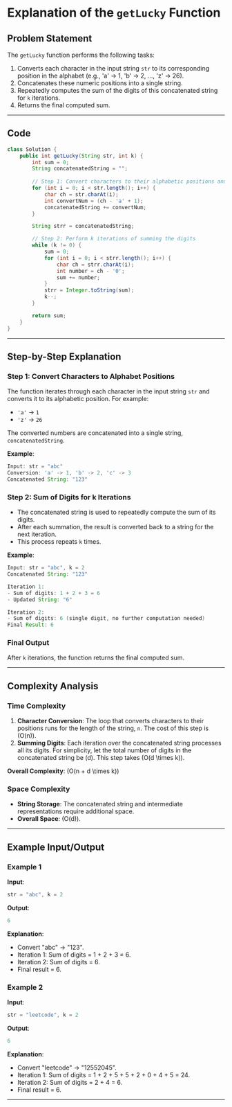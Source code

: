 # Explanation of the `getLucky` Function

## Problem Statement
The `getLucky` function performs the following tasks:
1. Converts each character in the input string `str` to its corresponding position in the alphabet (e.g., 'a' -> 1, 'b' -> 2, ..., 'z' -> 26).
2. Concatenates these numeric positions into a single string.
3. Repeatedly computes the sum of the digits of this concatenated string for `k` iterations.
4. Returns the final computed sum.

---

## Code
```java
class Solution {
    public int getLucky(String str, int k) {
        int sum = 0;
        String concatenatedString = "";
        
        // Step 1: Convert characters to their alphabetic positions and concatenate
        for (int i = 0; i < str.length(); i++) {
            char ch = str.charAt(i);
            int convertNum = (ch - 'a' + 1);
            concatenatedString += convertNum;
        }

        String strr = concatenatedString;

        // Step 2: Perform k iterations of summing the digits
        while (k != 0) {
            sum = 0;
            for (int i = 0; i < strr.length(); i++) {
                char ch = strr.charAt(i);
                int number = ch - '0';
                sum += number;
            }
            strr = Integer.toString(sum);
            k--;
        }

        return sum;
    }
}
```

---

## Step-by-Step Explanation

### Step 1: Convert Characters to Alphabet Positions
The function iterates through each character in the input string `str` and converts it to its alphabetic position. For example:
- `'a'` -> `1`
- `'z'` -> `26`

The converted numbers are concatenated into a single string, `concatenatedString`.

**Example**:
```java
Input: str = "abc"
Conversion: 'a' -> 1, 'b' -> 2, 'c' -> 3
Concatenated String: "123"
```

### Step 2: Sum of Digits for k Iterations
- The concatenated string is used to repeatedly compute the sum of its digits.
- After each summation, the result is converted back to a string for the next iteration.
- This process repeats `k` times.

**Example**:
```java
Input: str = "abc", k = 2
Concatenated String: "123"

Iteration 1:
- Sum of digits: 1 + 2 + 3 = 6
- Updated String: "6"

Iteration 2:
- Sum of digits: 6 (single digit, no further computation needed)
Final Result: 6
```

### Final Output
After `k` iterations, the function returns the final computed sum.

---

## Complexity Analysis

### Time Complexity
1. **Character Conversion**: The loop that converts characters to their positions runs for the length of the string, `n`. The cost of this step is \(O(n)\).
2. **Summing Digits**: Each iteration over the concatenated string processes all its digits. For simplicity, let the total number of digits in the concatenated string be \(d\). This step takes \(O(d \times k)\).

**Overall Complexity**: \(O(n + d \times k)\)

### Space Complexity
- **String Storage**: The concatenated string and intermediate representations require additional space.
- **Overall Space**: \(O(d)\).

---

## Example Input/Output

### Example 1
**Input**:
```java
str = "abc", k = 2
```
**Output**:
```java
6
```

**Explanation**:
- Convert "abc" -> "123".
- Iteration 1: Sum of digits = 1 + 2 + 3 = 6.
- Iteration 2: Sum of digits = 6.
- Final result = 6.

### Example 2
**Input**:
```java
str = "leetcode", k = 2
```
**Output**:
```java
6
```
**Explanation**:
- Convert "leetcode" -> "12552045".
- Iteration 1: Sum of digits = 1 + 2 + 5 + 5 + 2 + 0 + 4 + 5 = 24.
- Iteration 2: Sum of digits = 2 + 4 = 6.
- Final result = 6.

---